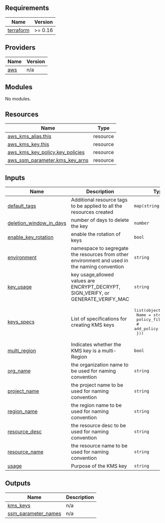 ## Requirements

| Name | Version |
|------|---------|
| <a name="requirement_terraform"></a> [terraform](#requirement\_terraform) | >= 0.16 |

## Providers

| Name | Version |
|------|---------|
| <a name="provider_aws"></a> [aws](#provider\_aws) | n/a |

## Modules

No modules.

## Resources

| Name | Type |
|------|------|
| [aws_kms_alias.this](https://registry.terraform.io/providers/hashicorp/aws/latest/docs/resources/kms_alias) | resource |
| [aws_kms_key.this](https://registry.terraform.io/providers/hashicorp/aws/latest/docs/resources/kms_key) | resource |
| [aws_kms_key_policy.key_policies](https://registry.terraform.io/providers/hashicorp/aws/latest/docs/resources/kms_key_policy) | resource |
| [aws_ssm_parameter.kms_key_arns](https://registry.terraform.io/providers/hashicorp/aws/latest/docs/resources/ssm_parameter) | resource |

## Inputs

| Name | Description | Type | Default | Required |
|------|-------------|------|---------|:--------:|
| <a name="input_default_tags"></a> [default\_tags](#input\_default\_tags) | Additional resource tags to be applied to all the resources created | `map(string)` | `{}` | no |
| <a name="input_deletion_window_in_days"></a> [deletion\_window\_in\_days](#input\_deletion\_window\_in\_days) | number of days to delete the key | `number` | n/a | yes |
| <a name="input_enable_key_rotation"></a> [enable\_key\_rotation](#input\_enable\_key\_rotation) | enable the rotation of keys | `bool` | n/a | yes |
| <a name="input_environment"></a> [environment](#input\_environment) | namespace to segregate the resources from other environment and used in the naming convention | `string` | `null` | no |
| <a name="input_key_usage"></a> [key\_usage](#input\_key\_usage) | key usage,allowed values are ENCRYPT\_DECRYPT, SIGN\_VERIFY, or GENERATE\_VERIFY\_MAC | `string` | `"ENCRYPT_DECRYPT"` | no |
| <a name="input_keys_specs"></a> [keys\_specs](#input\_keys\_specs) | List of specifications for creating KMS keys | <pre>list(object({<br>    Name        = string<br>    policy_file = string<br>    # add_policy  = bool<br>  }))</pre> | n/a | yes |
| <a name="input_multi_region"></a> [multi\_region](#input\_multi\_region) | Indicates whether the KMS key is a multi-Region | `bool` | `false` | no |
| <a name="input_org_name"></a> [org\_name](#input\_org\_name) | the organization name to be used for naming convention | `string` | `null` | no |
| <a name="input_project_name"></a> [project\_name](#input\_project\_name) | the project name to be used for naming convention | `string` | `null` | no |
| <a name="input_region_name"></a> [region\_name](#input\_region\_name) | the region name to be used for naming convention | `string` | `null` | no |
| <a name="input_resource_desc"></a> [resource\_desc](#input\_resource\_desc) | the resource desc to be used for naming convention | `string` | `null` | no |
| <a name="input_resource_name"></a> [resource\_name](#input\_resource\_name) | the resource name to be used for naming convention | `string` | `null` | no |
| <a name="input_usage"></a> [usage](#input\_usage) | Purpose of the KMS key | `string` | n/a | yes |

## Outputs

| Name | Description |
|------|-------------|
| <a name="output_kms_keys"></a> [kms\_keys](#output\_kms\_keys) | n/a |
| <a name="output_ssm_parameter_names"></a> [ssm\_parameter\_names](#output\_ssm\_parameter\_names) | n/a |
